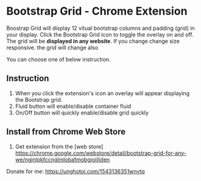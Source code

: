 # Bootstrap Grid - Chrome Extension

Boostrap Grid will display 12 vitual bootstrap columns and padding  (grid) in your display. 
Click the Bootstrap Grid  icon to toggle the overlay on and off. The grid will be **displayed in any website**. If you change change size responsive. the grid will change also

You can choose one of below instruction.

## Instruction

1. When you click the extension's icon an overlay will appear displaying the Bootstrap grid.
2. Fluid button will enable/disable container fluid 
3. On/Off button will quickly enable/disable grid quickly

## Install from Chrome Web Store

1. Get extension from the [web store] 
https://chrome.google.com/webstore/detail/bootstrap-grid-for-any-we/ngjnlpkfccnglmlobafmobgjoiiliden

Donate for me: https://unghotoi.com/1543136351wnvtq
